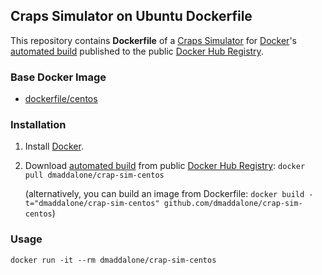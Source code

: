 ## Craps Simulator on Ubuntu Dockerfile


This repository contains **Dockerfile** of a [Craps Simulator](http://github.com/dmaddalone/CrapSim) for [Docker](https://www.docker.com/)'s [automated build](https://hub.docker.com/r/dmaddalone/crap-sim-centos) published to the public [Docker Hub Registry](https://hub.docker.com/).


### Base Docker Image

* [dockerfile/centos](https://hub.docker.com/_/centos/)


### Installation

1. Install [Docker](https://www.docker.com/).

2. Download [automated build](https://hub.docker.com/r/dmaddalone/crap-sim-centos) from public [Docker Hub Registry](https://hub.docker.com/): `docker pull dmaddalone/crap-sim-centos`

   (alternatively, you can build an image from Dockerfile: `docker build -t="dmaddalone/crap-sim-centos" github.com/dmaddalone/crap-sim-centos`)


### Usage

    docker run -it --rm dmaddalone/crap-sim-centos
